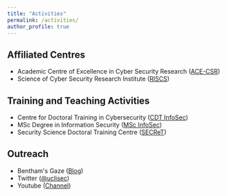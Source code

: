 ```yaml
---
title: "Activities"
permalink: /activities/
author_profile: true
---
```


Affiliated Centres
---

- Academic Centre of Excellence in Cyber Security Research ([ACE-CSR](https://www.ucl.ac.uk/cybersecurity-centre-of-excellence/))
- Science of Cyber Security Research Institute ([RISCS](https://www.riscs.org.uk/))


Training and Teaching Activities
---

- Centre for Doctoral Training in Cybersecurity ([CDT InfoSec](https://www.ucl.ac.uk/cybersecurity-cdt/))
- MSc Degree in Information Security ([MSc InfoSec](https://www.ucl.ac.uk/computer-science/study/postgraduate-taught/information-security-msc))
- Security Science Doctoral Training Centre ([SECReT](http://www.ucl.ac.uk/secret/homepage))

Outreach
---

- Bentham's Gaze ([Blog](https://benthamsgaze.org/))
- Twitter ([@uclisec](https://twitter.com/uclisec))
- Youtube ([Channel](https://www.youtube.com/channel/UCTbJZUFNtRnx-Qb4IKvSK7w))
